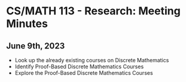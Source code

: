 # CS/MATH 113 - Research: Meeting Minutes

## June 9th, 2023

- Look up the already existing courses on Discrete Mathematics
- Identify Proof-Based Discrete Mathematics Courses
- Explore the Proof-Based Discrete Mathematics Courses

